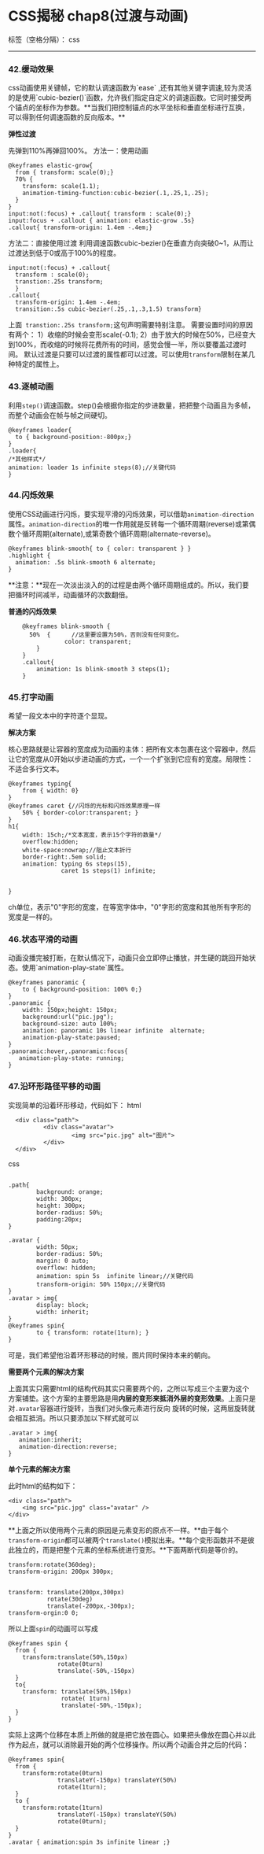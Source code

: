 ﻿# CSS揭秘 chap8(过渡与动画)

标签（空格分隔）： css

---

<h3>42.缓动效果</h3>
css动画使用关键帧，它的默认调速函数为`ease` ,还有其他关键字调速,较为灵活的是使用`cubic-bezier()`函数，允许我们指定自定义的调速函数。它同时接受两个锚点的坐标作为参数。**当我们把控制锚点的水平坐标和垂直坐标进行互换，可以得到任何调速函数的反向版本。**

**弹性过渡**

先弹到110%再弹回100%。
方法一：使用动画

```
@keyframes elastic-grow{
  from { transform: scale(0);}
  70% {
    transform: scale(1.1);
    animation-timing-function:cubic-bezier(.1,.25,1,.25);
  }
}
input:not(:focus) + .callout{ transform : scale(0);}
input:focus + .callout { animation: elastic-grow .5s}
.callout{ transform-origin: 1.4em -.4em;}
```

方法二：直接使用过渡
利用调速函数cubic-bezier()在垂直方向突破0~1，从而让过渡达到低于0或高于100%的程度。

```
input:not(:focus) + .callout{
  transform : scale(0);
  transtion:.25s transform;
  }
.callout{ 
  transform-origin: 1.4em -.4em;
  transition:.5s cubic-bezier(.25,.1,.3,1.5) transform}
```

上面` transtion:.25s transform;`这句声明需要特别注意。
需要设置时间的原因有两个：
1）收缩的时候会变形scale(-0.1);
2）由于放大的时候在50%，已经变大到100%，而收缩的时候将花费所有的时间，感觉会慢一半，所以要覆盖过渡时间。
默认过渡是只要可以过渡的属性都可以过渡。可以使用`transform`限制在某几种特定的属性上。

<h3>43.逐帧动画</h3>

利用`step()`调速函数。step()会根据你指定的步进数量，把把整个动画且为多帧，而整个动画会在帧与帧之间硬切。

```
@keyframes loader{
  to { background-position:-800px;}
}
.loader{
/*其他样式*/
animation: loader 1s infinite steps(8);//关键代码
}
```

<h3>44.闪烁效果</h3>

使用CSS动画进行闪烁，要实现平滑的闪烁效果，可以借助`animation-direction`属性。`animation-direction`的唯一作用就是反转每一个循环周期(reverse)或第偶数个循环周期(alternate),或第奇数个循环周期(alternate-reverse)。

```
@keyframes blink-smooth{ to { color: transparent } }
.highlight {
  animation: .5s blink-smooth 6 alternate;
}
```

**注意：**现在一次淡出淡入的的过程是由两个循环周期组成的。所以，我们要把循环时间减半，动画循环的次数翻倍。

**普通的闪烁效果**

```
    @keyframes blink-smooth {
      50%  {      //这里要设置为50%，否则没有任何变化。
                color: transparent;
        }
    }
    .callout{
        animation: 1s blink-smooth 3 steps(1);
    }
```

<h3>45.打字动画</h3>

希望一段文本中的字符逐个显现。

**解决方案**

核心思路就是让容器的宽度成为动画的主体：把所有文本包裹在这个容器中，然后让它的宽度从0开始以步进动画的方式，一个一个扩张到它应有的宽度。局限性：不适合多行文本。

```
@keyframes typing{
    from { width: 0}
}
@keyframes caret {//闪烁的光标和闪烁效果原理一样
    50% { border-color:transparent; }
}
h1{
    width: 15ch;/*文本宽度，表示15个字符的数量*/
    overflow:hidden;
    white-space:nowrap;//阻止文本折行
    border-right:.5em solid;
    animation: typing 6s steps(15),
               caret 1s steps(1) infinite;
    
    
}
```

ch单位，表示"0"字形的宽度，在等宽字体中，"0"字形的宽度和其他所有字形的宽度是一样的。
<h3>46.状态平滑的动画</h3>
动画没播完被打断，在默认情况下，动画只会立即停止播放，并生硬的跳回开始状态。使用`animation-play-state`属性。

```
@keyframes panoramic {
    to { background-position: 100% 0;}
}
.panoramic {
    width: 150px;height: 150px;
    background:url("pic.jpg");
    background-size: auto 100%;
    animation: panoramic 10s linear infinite  alternate;
    animation-play-state:paused;
}
.panoramic:hover,.panoramic:focus{
   animation-play-state: running;
}
```

<h3>47.沿环形路径平移的动画</h3>
实现简单的沿着环形移动，代码如下：
html

```
  <div class="path">
          <div class="avatar">
                  <img src="pic.jpg" alt="图片">
          </div>
  </div>
```

css

```

.path{
        background: orange;
        width: 300px;
        height: 300px;
        border-radius: 50%;
        padding:20px;
}

.avatar {
        width: 50px;
        border-radius: 50%;
        margin: 0 auto;
        overflow: hidden;
        animation: spin 5s  infinite linear;//关键代码
        transform-origin: 50% 150px;//关键代码
}
.avatar > img{
        display: block;
        width: inherit;
}
@keyframes spin{
        to { transform: rotate(1turn); }
}
```

可是，我们希望他沿着环形移动的时候，图片同时保持本来的朝向。


**需要两个元素的解决方案**

上面其实只需要html的结构代码其实只需要两个的，之所以写成三个主要为这个方案铺垫。这个方案的主要思路是用**内层的变形来抵消外层的变形效果**。上面只是对`.avatar`容器进行旋转，当我们对头像元素进行反向 旋转的时候，这两层旋转就会相互抵消。所以只要添加以下样式就可以

```
.avatar > img{
   animation:inherit;
   animation-direction:reverse;
}
```

**单个元素的解决方案**

此时html的结构如下：
```
<div class="path">
	<img src="pic.jpg" class="avatar" />
</div>
```

**上面之所以使用两个元素的原因是元素变形的原点不一样。**由于每个`transform-origin`都可以被两个`translate()`模拟出来。**每个变形函数并不是彼此独立的，而是把整个元素的坐标系统进行变形。**下面两断代码是等价的。


```
transform:rotate(360deg);
transform-origin: 200px 300px;


transform: translate(200px,300px)
           rotate(30deg)
           translate(-200px,-300px);
transform-orgin:0 0;
```

所以上面`spin`的动画可以写成

```
@keyframes spin {
  from {
    transform:translate(50%,150px)
              rotate(0turn)
              translate(-50%,-150px)
  }
  to{
    transform: translate(50%,150px)
               rotate( 1turn)
               translate(-50%,-150px);
  }
}
```

实际上这两个位移在本质上所做的就是把它放在圆心。如果把头像放在圆心并以此作为起点，就可以消除最开始的两个位移操作。所以两个动画合并之后的代码：

```
@keyframes spin{
  from {
    transform:rotate(0turn)
              translateY(-150px) translateY(50%)
              rotate(1turn);
  }
  to {
    transform:rotate(1turn)
              translateY(-150px) translateY(50%)
              rotate(0turn);
  }
}
.avatar { animation:spin 3s infinite linear ;}
```
